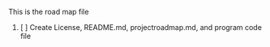 This is the road map file
1. [ ]  Create License, README.md, projectroadmap.md, and program code file
